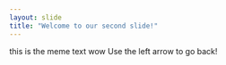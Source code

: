 ```yaml
---
layout: slide
title: "Welcome to our second slide!"
---
```

this is the meme text wow
Use the left arrow to go back!
